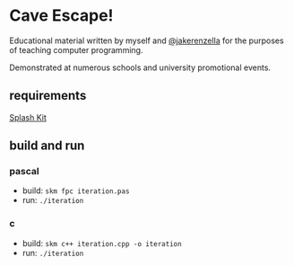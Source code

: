 # Cave Escape!

Educational material written by myself and [@jakerenzella](https://github.com/jakerenzella) for the purposes of teaching computer programming.

Demonstrated at numerous schools and university promotional events.

## requirements
[Splash Kit](https://www.splashkit.io/)

## build and run

### pascal
- build: `skm fpc iteration.pas`
- run: `./iteration`

### c
- build: `skm c++ iteration.cpp -o iteration`
- run: `./iteration`
